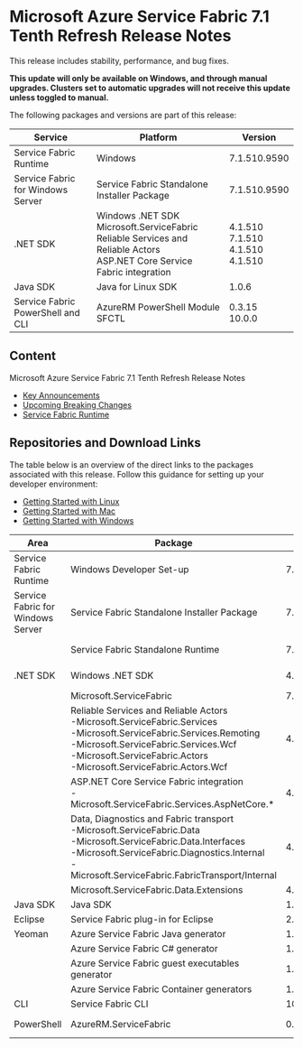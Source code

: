 # Microsoft Azure Service Fabric 7.1 Tenth Refresh Release Notes

This release includes stability, performance, and bug fixes.

**This update will only be available on Windows, and through manual upgrades. Clusters set to automatic upgrades will not receive this update unless toggled to manual.**

The following packages and versions are part of this release:

| Service | Platform | Version |
|---------|----------|---------|
|Service Fabric Runtime| Windows |  7.1.510.9590 |
|Service Fabric for Windows Server|Service Fabric Standalone Installer Package | 7.1.510.9590 |
|.NET SDK |Windows .NET SDK <br> Microsoft.ServiceFabric <br> Reliable Services and Reliable Actors <br> ASP.NET Core Service Fabric integration| 4.1.510 <br> 7.1.510 <br> 4.1.510 <br> 4.1.510
|Java SDK  |Java for Linux SDK  | 1.0.6 |
|Service Fabric PowerShell and CLI | AzureRM PowerShell Module  <br> SFCTL | 0.3.15 <br> 10.0.0 |

## Content 

Microsoft Azure Service Fabric 7.1 Tenth Refresh Release Notes

* [Key Announcements](#key-announcements)
* [Upcoming Breaking Changes](#breaking-changes)
* [Service Fabric Runtime](#service-fabric-runtime)

## Repositories and Download Links
The table below is an overview of the direct links to the packages associated with this release. 
Follow this guidance for setting up your developer environment: 
* [Getting Started with Linux](https://docs.microsoft.com/azure/service-fabric/service-fabric-get-started-linux)
* [Getting Started with Mac](https://docs.microsoft.com/azure/service-fabric/service-fabric-get-started-mac)
* [Getting Started with Windows](https://docs.microsoft.com/azure/service-fabric/service-fabric-get-started)

| Area | Package | Version | Repository | Direct Download Link |
|-|-|-|-|-|
|Service Fabric Runtime |Windows Developer Set-up| 7.1.510.9590 | N/A | https://download.microsoft.com/download/4/e/f/4efd3f5c-17a5-470d-99a8-ca8d8fb0a9b6/MicrosoftServiceFabric.7.1.510.9590.exe |
| Service Fabric for Windows Server |Service Fabric Standalone Installer Package | 7.1.510.9590 |N/A | https://download.microsoft.com/download/8/3/6/836E3E99-A300-4714-8278-96BC3E8B5528/7.1.510.9590/Microsoft.Azure.ServiceFabric.WindowsServer.7.1.510.9590.zip |
||Service Fabric Standalone Runtime | 7.1.510.9590 |N/A | https://download.microsoft.com/download/B/0/B/B0BCCAC5-65AA-4BE3-AB13-D5FF5890F4B5/7.1.510.9590/MicrosoftAzureServiceFabric.7.1.510.9590.cab |
|.NET SDK |Windows .NET SDK | 4.1.510 |N/A | https://download.microsoft.com/download/4/e/f/4efd3f5c-17a5-470d-99a8-ca8d8fb0a9b6/MicrosoftServiceFabricSDK.4.1.510.msi |
||Microsoft.ServiceFabric | 7.1.510 |N/A |https://www.nuget.org |
||Reliable Services and Reliable Actors<br>\-Microsoft.ServiceFabric.Services<br>\-Microsoft.ServiceFabric.Services.Remoting<br>\-Microsoft.ServiceFabric.Services.Wcf <br>\-Microsoft.ServiceFabric.Actors <br>\-Microsoft.ServiceFabric.Actors.Wcf | 4.1.510 |https://github.com/Azure/service-fabric-services-and-actors-dotnet |https://www.nuget.org |
||ASP.NET Core Service Fabric integration<br>\-Microsoft.ServiceFabric.Services.AspNetCore.*| 4.1.510 |https://github.com/Azure/service-fabric-aspnetcore |https://www.nuget.org |
||Data, Diagnostics and Fabric transport<br>\-Microsoft.ServiceFabric.Data <br>\-Microsoft.ServiceFabric.Data.Interfaces <br>\-Microsoft.ServiceFabric.Diagnostics.Internal <br>\-Microsoft.ServiceFabric.FabricTransport/Internal | 4.1.510 |N/A| https://www.nuget.org |
||Microsoft.ServiceFabric.Data.Extensions | 4.1.510 | N/A |https://www.nuget.org |
|Java SDK |Java SDK | 1.0.6 |N/A |https://mvnrepository.com/artifact/com.microsoft.servicefabric/sf-actors/1.0.6 |
|Eclipse |Service Fabric plug-in for Eclipse | 2.0.7 | N/A |N/A |
|Yeoman |Azure Service Fabric Java generator | 1.0.7 |https://github.com/Azure/generator-azuresfjava |N/A |
||Azure Service Fabric C# generator | 1.0.9 |https://github.com/Azure/generator-azuresfcsharp |N/A |
||Azure Service Fabric guest executables generator | 1.0.1 |https://github.com/Azure/generator-azuresfguest |N/A|
||Azure Service Fabric Container generators | 1.0.1 |https://github.com/Azure/generator-azuresfcontainer |N/A |
|CLI |Service Fabric CLI | 10.0.0 |https://github.com/Azure/service-fabric-cli |https://pypi.python.org/pypi/sfctl |
|PowerShell |AzureRM.ServiceFabric | 0.3.15 |https://github.com/Azure/azure-powershell/tree/preview/src/ResourceManager/ServiceFabric |https://www.powershellgallery.com/packages/AzureRM.ServiceFabric/0.3.15  |
